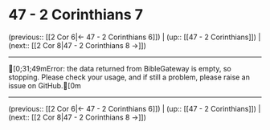 # 47 - 2 Corinthians 7

(previous:: [[2 Cor 6|← 47 - 2 Corinthians 6]]) | (up:: [[47 - 2 Corinthians]]) | (next:: [[2 Cor 8|47 - 2 Corinthians 8 →]])

***
[0;31;49mError: the data returned from BibleGateway is empty, so stopping. Please check your usage, and if still a problem, please raise an issue on GitHub.[0m

***

(previous:: [[2 Cor 6|← 47 - 2 Corinthians 6]]) | (up:: [[47 - 2 Corinthians]]) | (next:: [[2 Cor 8|47 - 2 Corinthians 8 →]])
